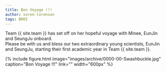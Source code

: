 ```yaml
---
title: Bon Voyage !!!
author: soren-lorenson
tags: BROI
---
```


Team {{ site.team }} has set off on her hopeful voyage with Minee, EunJin and SeungJu onboard. <br>
Please be with us and bless our two extraordinary young scientists, EunJin and SeungJu, starting their first academic year in Team {{ site.team }}.

{%
  include figure.html
  image="images/archive/0000-00-Swashbuckle.jpg"
  caption="Bon Voyage !!!"
  link=""
  width="600px"
%}
